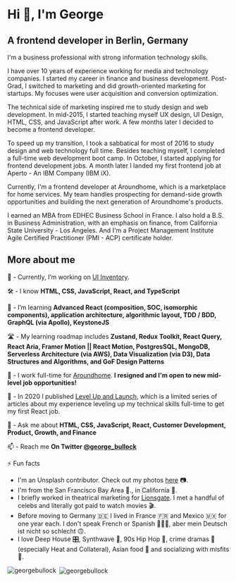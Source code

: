 <h1 align="left">Hi 👋, I'm George</h1>
<h2 align="left">A frontend developer in Berlin, Germany</h2>

I'm a business professional with strong information technology skills.

I have over 10 years of experience working for media and technology companies. I started my career in finance and business development. Post-Grad, I switched to marketing and did growth-oriented marketing for startups. My focuses were user acquisition and conversion optimization.

The technical side of marketing inspired me to study design and web development. In mid-2015, I started teaching myself UX design, UI Design, HTML, CSS, and JavaScript after work. A few months later I decided to become a frontend developer.

To speed up my transition, I took a sabbatical for most of 2016 to study design and web technology full time. Besides teaching myself, I completed a full-time web development boot camp. In October, I started applying for frontend development jobs. A month later I landed my first frontend job at Aperto - An IBM Company (IBM iX).

Currently, I'm a frontend developer at Aroundhome, which is a marketplace for home services. My team handles prospecting for demand-side growth opportunities and building the next generation of Aroundhome's products.

I earned an MBA from EDHEC Business School in France. I also hold a B.S. in Business Administration, with an emphasis on finance, from California State University - Los Angeles. And I'm a Project Management Institute Agile Certified Practitioner (PMI - ACP) certificate holder.

<h2 align="left">More about me</h2>

🔭 - Currently, I’m working on [UI Inventory](https://github.com/georgebullock/ui-inventory).

🛠️ - I know **HTML, CSS, JavaScript, React, and TypeScript**

🌱 - I’m learning **Advanced React (composition, SOC, isomorphic components), application architecture, algorithmic layout, TDD / BDD, GraphQL (via Apollo), KeystoneJS**

🛣️ - My learning roadmap includes **Zustand, Redux Toolkit, React Query, React Aria, Framer Motion || React Motion, PostgresSQL, MongoDB, Serverless Architecture (via AWS), Data Visualization (via D3), Data Structures and Algorithms, and GoF Design Patterns**

🤝  - I work full-time for [Aroundhome](https://www.aroundhome.de/). **I resigned and I'm open to new mid-level job opportunities!**

📝 - In 2020 I published [Level Up and Launch](https://medium.com/level-up-and-launch), which is a limited series of articles about my experience leveling up my technical skills full-time to get my first React job.

💬 - Ask me about **HTML, CSS, JavaScript, React, Customer Development, Product, Growth, and Finance**

📫 - Reach me **On Twitter [@george_bullock](https://twitter.com/george_bullock)**

⚡ Fun facts 
 - I'm an Unsplash contributor. Check out my photos [here](https://unsplash.com/@george_bullock) 📷.
 - I'm from the San Francisco Bay Area 🌉., in California 🌴.
 - I briefly worked in theatrical marketing for [Lionsgate](https://www.lionsgate.com/). I met a handful of celebs and literally got paid to watch movies 🎬.
 - Before moving to Germany 🇩🇪  I lived in France 🇫🇷  and Mexico 🇲🇽  for one year each. I don't speak French or Spanish 🤷🏾‍♂️, aber mein Deutsch ist nicht so schlecht 🙃.
 - I love Deep House 🎛️, Synthwave 🦄, 90s Hip Hop 🎤, crime dramas 🔫 (especially Heat and Collateral), Asian food 🥡 and socializing with misfits 🤡. 

<p><img align="left" src="https://github-readme-stats.vercel.app/api/top-langs/?username=georgebullock&layout=compact" alt="georgebullock" /></p>

<p>&nbsp;<img align="center" src="https://github-readme-stats.vercel.app/api?username=georgebullock&show_icons=true" alt="georgebullock" /></p>
